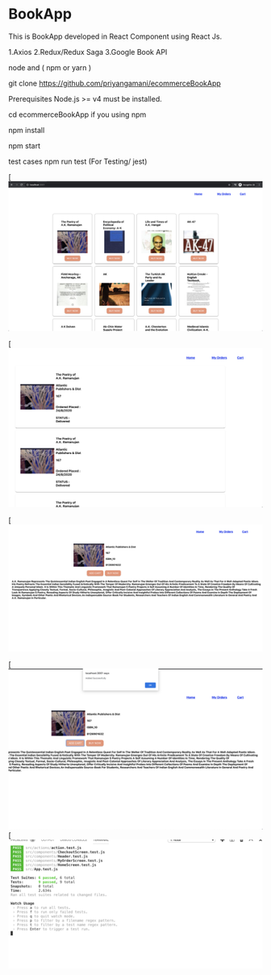 # BookApp



This is BookApp developed in React Component using React Js.

1.Axios
2.Redux/Redux Saga
3.Google Book API

node and ( npm or yarn )

git clone https://github.com/priyangamani/ecommerceBookApp

Prerequisites Node.js >= v4 must be installed.

cd ecommerceBookApp if you using npm

npm install

npm start

test cases npm run test (For Testing/ jest)

[![Watch the video](https://github.com/priyangamani/ecommerceBookApp/blob/master/screenshots/Home.png)

[![Watch the video](https://github.com/priyangamani/ecommerceBookApp/blob/master/screenshots/Checkout.png)

[![Watch the video](https://github.com/priyangamani/ecommerceBookApp/blob/master/screenshots/Detail.png)

[![Watch the video](https://github.com/priyangamani/ecommerceBookApp/blob/master/screenshots/List.png)
[![Watch the video](https://github.com/priyangamani/ecommerceBookApp/blob/master/screenshots/TestCase.png)



